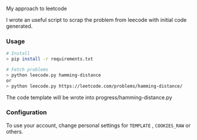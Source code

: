 My approach to leetcode

I wrote an useful script to scrap the problem from leecode with initial code generated.

### Usage

```bash
# Install
> pip install -r requirements.txt

# Fetch problems
> python leecode.py hamming-distance
or
> python leecode.py https://leetcode.com/problems/hamming-distance/
```

The code template will be wrote into progress/hamming-distance.py

### Configuration 
To use your account, change personal settings for `TEMPLATE` , `COOKIES_RAW` or others.